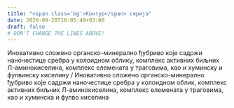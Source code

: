 ```yaml
---
title: "<span class='bg'>Контур</span> серија"
date: 2020-09-28T10:05:49+03:00
draft: false
# DON'T CHANGE THE LINES ABOVE!
---
```


Иновативно сложено органско-минерално ђубриво које садржи наночестице сребра у колоидном облику, комплекс активних биљних Л-аминокиселина, комплекс елемената у траговима, као и хуминску и фулвинску киселину / Иновативно сложено органско-минерално ђубриво које садржи наночестице сребра у колоидном облик, комплекс активних биљних Л-аминокиселина, комплекс елемената у траговима, као и хуминска и фулво киселина

